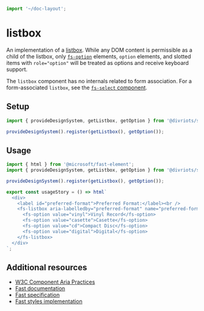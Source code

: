 ```js script
import '~/doc-layout';
```

# listbox

An implementation of a [listbox](https://w3c.github.io/aria-practices/#Listbox). While any DOM content is permissible as a child of the listbox, only [`fs-option`](../../option/doc/option.md) elements, `option` elements, and slotted items with `role="option"` will be treated as options and receive keyboard support.

The `listbox` component has no internals related to form association. For a form-associated `listbox`, see the [`fs-select` component](../../select/doc/select.md).

## Setup

```ts
import { provideDesignSystem, getListbox, getOption } from '@divriots/starter-furious';

provideDesignSystem().register(getListbox(), getOption());
```

## Usage

```js preview-story
import { html } from '@microsoft/fast-element';
import { provideDesignSystem, getListbox, getOption } from '@divriots/starter-furious';

provideDesignSystem().register(getListbox(), getOption());

export const usageStory = () => html`
  <div>
    <label id="preferred-format">Preferred Format:</label><br />
    <fs-listbox aria-labelledby="preferred-format" name="preferred-format">
      <fs-option value="vinyl">Vinyl Record</fs-option>
      <fs-option value="casette">Casette</fs-option>
      <fs-option value="cd">Compact Disc</fs-option>
      <fs-option value="digital">Digital</fs-option>
    </fs-listbox>
  </div>
`;
```

## Additional resources

- [W3C Component Aria Practices](https://w3c.github.io/aria-practices/#Listbox)
- [Fast documentation](https://github.com/microsoft/fast/blob/master/packages/web-components/fast-foundation/src/listbox/README.md)
- [Fast specification](https://github.com/microsoft/fast/blob/master/packages/web-components/fast-foundation/src/listbox/listbox.spec.md)
- [Fast styles implementation](https://github.com/microsoft/fast/blob/master/packages/web-components/fast-components/src/listbox/listbox.styles.ts)
